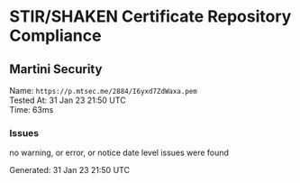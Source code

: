 # STIR/SHAKEN Certificate Repository Compliance

## Martini Security

Name: `https://p.mtsec.me/2884/I6yxd7ZdWaxa.pem`\
Tested At: 31 Jan 23 21:50 UTC\
Time: 63ms

### Issues

no warning, or error, or notice date level issues were found

Generated: 31 Jan 23 21:50 UTC